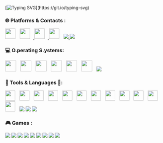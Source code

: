 [![Typing SVG](https://readme-typing-svg.demolab.com?font=Courier&pause=1000&color=14F005&random=false&width=500&height=70&lines=Wake+up%2C%E3%80%8C%CE%BC%CF%86%E3%80%8D...;The+Github+has+you!;Follow+the+black+Octocat.)](https://git.io/typing-svg)

### 🌐 Platforms & Contacts :

<img width='33x' style="padding-right:10px;" src="https://skillicons.dev/icons?i=github" />
<a href="https://www.instagram.com/michele._.fazio/">
  <img width='33x' style="padding-right:10px;" src="https://skillicons.dev/icons?i=instagram" />
</a>
<a href="mailto:michele25fazio@gmail.com">
  <img width='33x' style="padding-right:10px;" src="https://skillicons.dev/icons?i=gmail" /> 
</a>
<img width='33px' style="padding-right:10px;" src="https://skillicons.dev/icons?i=discord" />
<a href="ID:054417265b4d9696fcccd4d0bae386b875c42b834b267ce7a1358bca32cde8bf69">
  <img src="https://img.shields.io/badge/-Session-333131?logo=Session&logoColor=green&style=for-the-badge"/>
</a>
<a href="https://t.me/mf1673">
  <img src="https://img.shields.io/badge/-Telegram-ffffff?logo=Telegram&logoColor=blue&style=for-the-badge"/>
</a>

### 💻 O.perating S.ystems:

<img width='35x' style="padding-right:10px;" src="https://skillicons.dev/icons?i=arch" />
<img width='35x' style="padding-right:10px;" src="https://skillicons.dev/icons?i=bsd" />
<img width='35x' style="padding-right:10px;" src="https://skillicons.dev/icons?i=windows" />
<img width='35x' style="padding-right:10px;" src="https://skillicons.dev/icons?i=apple" />
<img width='35x' style="padding-right:10px;" src="https://skillicons.dev/icons?i=debian" />
<img width='35x' style="padding-right:10px;" src="https://skillicons.dev/icons?i=kali" />

<img src="https://img.shields.io/badge/-Proxmox-ffffff?logo=Proxmox&logoColor=orange&style=for-the-badge"/>


### 🧰 Tools & Languages 📑:

<img width='32x' style="padding-right:10px;" src="https://skillicons.dev/icons?i=blender" />
<img width='32x' style="padding-right:10px;" src="https://skillicons.dev/icons?i=c" />
<img width='32x' style="padding-right:10px;" src="https://skillicons.dev/icons?i=python" />
<img width='32x' style="padding-right:10px;" src="https://skillicons.dev/icons?i=arduino" />
<img width='32x' style="padding-right:10px;" src="https://skillicons.dev/icons?i=raspberrypi" />
<img width='32x' style="padding-right:10px;" src="https://skillicons.dev/icons?i=swift" />

<img width='32x' style="padding-right:10px;" src="https://skillicons.dev/icons?i=git" />
<img width='32x' style="padding-right:10px;" src="https://skillicons.dev/icons?i=vscode" />
<img width='32x' style="padding-right:10px;" src="https://skillicons.dev/icons?i=replit" />
<img width='32x' style="padding-right:10px;" src="https://skillicons.dev/icons?i=bash" />
<img width='32x' style="padding-right:10px;" src="https://skillicons.dev/icons?i=html" />
<img width='32x' style="padding-right:10px;" src="https://skillicons.dev/icons?i=latex" />

<img src="https://img.shields.io/badge/-brave-ffffff?logo=brave&logoColor=FB542B&style=for-the-badge"/>
<img src="https://img.shields.io/badge/-virtualbox-183a61?logo=virtualbox&logoColor=ffffff&style=for-the-badge"/>
<img src="https://img.shields.io/badge/-openai-ffffff?logo=openai&logoColor=10a37f&style=for-the-badge"/>


### 🎮 Games :
<img src="https://img.shields.io/badge/-Steam-ffffff?logo=Steam&logoColor=17467a&style=for-the-badge"/>
<img src="https://img.shields.io/badge/-Epic Games-000000?logo=epicgames&logoColor=whitea&style=for-the-badge"/>
<img src="https://img.shields.io/badge/-Origin-ffffff?logo=Origin&logoColor=f15a23a&style=for-the-badge"/>
<img src="https://img.shields.io/badge/-EA-000000?logo=ea&logoColor=ff4747&style=for-the-badge"/>
<img src="https://img.shields.io/badge/-Ubisoft-475795?logo=Ubisoft&logoColor=ffffff&style=for-the-badge"/>


<img src="https://img.shields.io/badge/-Minecraft-91561f?logo=Minetest&logoColor=green&style=for-the-badge"/>
<img src="https://img.shields.io/badge/-CS--GO-000000?logo=Counter-strike&logoColor=yellow&style=for-the-badge"/>
<img src="https://img.shields.io/badge/-Valorant-ff4252?logo=Valorant&logoColor=white&style=for-the-badge"/>
<img src="https://img.shields.io/badge/-Chess.com-000000?logo=Chess.com&logoColor=81B63C&style=for-the-badge"/>





